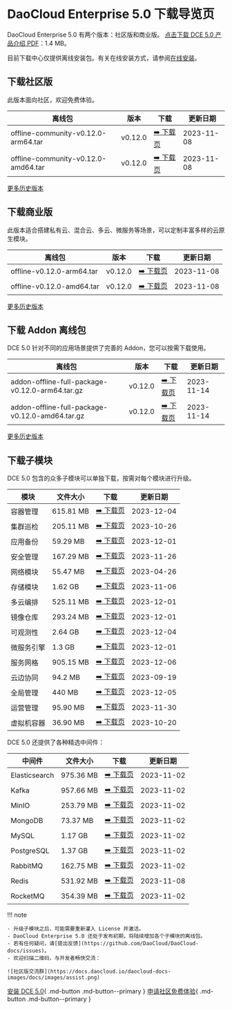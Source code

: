 # DaoCloud Enterprise 5.0 下载导览页

DaoCloud Enterprise 5.0 有两个版本：社区版和商业版。
[点击下载 DCE 5.0 产品介绍 PDF](https://harbor-test2.cn-sh2.ufileos.com/docs/download/DCE5.0-intro.pdf)：1.4 MB。

目前下载中心仅提供离线安装包。有关在线安装方式，请参阅[在线安装](../install/index.md)。

## 下载社区版

此版本面向社区，欢迎免费体验。

| 离线包                              | 版本    | 下载                                                     | 更新日期   |
| ----------------------------------- | ------- | -------------------------------------------------------- | ---------- |
| offline-community-v0.12.0-arm64.tar | v0.12.0 | [:arrow_right: 下载页](./free/dce5-installer-v0.12.0.md) | 2023-11-08 |
| offline-community-v0.12.0-amd64.tar | v0.12.0 | [:arrow_right: 下载页](./free/dce5-installer-v0.12.0.md) | 2023-11-08 |

[更多历史版本](./free/dce5-installer-history.md)

## 下载商业版

此版本适合搭建私有云、混合云、多云、微服务等场景，可以定制丰富多样的云原生模块。

| 离线包                    | 版本    | 下载                                                         | 更新日期   |
| ------------------------- | ------- | ------------------------------------------------------------ | ---------- |
| offline-v0.12.0-arm64.tar | v0.12.0 | [:arrow_right: 下载页](./business/dce5-installer-v0.12.0.md) | 2023-11-08 |
| offline-v0.12.0-amd64.tar | v0.12.0 | [:arrow_right: 下载页](./business/dce5-installer-v0.12.0.md) | 2023-11-08 |

[更多历史版本](./business/dce5-installer-history.md)

## 下载 Addon 离线包

DCE 5.0 针对不同的应用场景提供了完善的 Addon，您可以按需下载使用。

| 离线包                                          | 版本    | 下载                                       | 更新日期   |
| ----------------------------------------------- | ------- | ------------------------------------------ | ---------- |
| addon-offline-full-package-v0.12.0-arm64.tar.gz | v0.12.0 | [:arrow_right: 下载页](./addon/v0.12.0.md) | 2023-11-14 |
| addon-offline-full-package-v0.12.0-amd64.tar.gz | v0.12.0 | [:arrow_right: 下载页](./addon/v0.12.0.md) | 2023-11-14 |

[更多历史版本](./addon/history.md)

## 下载子模块

DCE 5.0 包含的众多子模块可以单独下载，按需对每个模块进行升级。

| 模块     | 文件大小  | 下载                                           | 更新日期   |
| -------- | --------- | ---------------------------------------------- | ---------- |
| 容器管理 | 615.81 MB  | [:arrow_right: 下载页](./modules/ghippo.md)    | 2023-12-04 |
| 集群巡检 | 205.11 MB | [:arrow_right: 下载页](./modules/kcollie.md)   | 2023-10-26 |
| 应用备份 | 59.29 MB  | [:arrow_right: 下载页](./modules/kcoral.md)    | 2023-12-01 |
| 安全管理 | 167.29 MB | [:arrow_right: 下载页](./modules/dowl.md)      | 2023-11-26 |
| 网络模块 | 55.47 MB  | [:arrow_right: 下载页](./modules/spidernet.md) | 2023-04-26 |
| 存储模块 | 1.62 GB   | [:arrow_right: 下载页](./modules/hwameistor.md) | 2023-11-06 |
| 多云编排 | 525.11 MB | [:arrow_right: 下载页](./modules/kairship.md)  | 2023-12-01 |
| 镜像仓库 | 293.24 MB | [:arrow_right: 下载页](./modules/kangaroo.md)  | 2023-12-01 |
| 可观测性 | 2.64 GB   | [:arrow_right: 下载页](./modules/insight.md)   | 2023-12-04 |
| 微服务引擎 | 1.3 GB   | [:arrow_right: 下载页](./modules/skoala.md)   | 2023-12-01 |
| 服务网格 | 905.15 MB  | [:arrow_right: 下载页](./modules/mspider.md)  | 2023-12-06 |
| 云边协同 | 94.2 MB   | [:arrow_right: 下载页](./modules/kant.md)      | 2023-09-19 |
| 全局管理 | 440 MB    | [:arrow_right: 下载页](./modules/ghippo.md)    | 2023-12-05 |
| 运营管理 | 95.90 MB  | [:arrow_right: 下载页](./modules/gmagpie.md)   | 2023-11-30 |
| 虚拟机容器 | 36.90 MB | [:arrow_right: 下载页](./modules/virtnest.md) | 2023-10-20 |

DCE 5.0 还提供了各种精选中间件：

| 中间件         | 文件大小  | 下载                                                        | 更新日期    |
|---------------| -------- |------------------------------------------------------------|------------|
| Elasticsearch | 975.36 MB| [:arrow_right: 下载页](./modules/middleware/elasticsearch.md) | 2023-11-02 |
| Kafka         | 957.66 MB| [:arrow_right: 下载页](./modules/middleware/kafka.md)         | 2023-11-02 |
| MinIO         | 253.79 MB| [:arrow_right: 下载页](./modules/middleware/minio.md)         | 2023-11-02 |
| MongoDB       | 73.37 MB | [:arrow_right: 下载页](./modules/middleware/mongodb.md)       | 2023-11-02 |
| MySQL         | 1.17 GB  | [:arrow_right: 下载页](./modules/middleware/mysql.md)         | 2023-11-02 |
| PostgreSQL    | 1.37 GB  | [:arrow_right: 下载页](./modules/middleware/postgresql.md)    | 2023-11-02 |
| RabbitMQ      | 162.75 MB| [:arrow_right: 下载页](./modules/middleware/rabbitmq.md)      | 2023-11-02 |
| Redis         | 531.92 MB| [:arrow_right: 下载页](./modules/middleware/redis.md)         | 2023-11-08 |
| RocketMQ      | 354.39 MB| [:arrow_right: 下载页](./modules/middleware/rocketmq.md)      | 2023-11-02 |

!!! note

    - 升级子模块之后，可能需要重新灌入 License 并激活。
    - DaoCloud Enterprise 5.0 还处于发布初期，将陆续增加各个子模块的离线包。
    - 若有任何疑问，请[提出反馈](https://github.com/DaoCloud/DaoCloud-docs/issues)。
    - 欢迎扫描二维码，与开发者畅快交流：

    ![社区版交流群](https://docs.daocloud.io/daocloud-docs-images/docs/images/assist.png)

[安装 DCE 5.0](../install/index.md){ .md-button .md-button--primary }
[申请社区免费体验](../dce/license0.md){ .md-button .md-button--primary }
